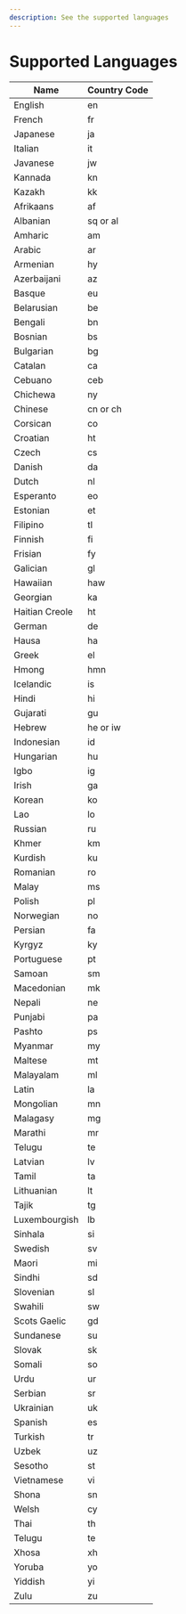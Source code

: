 ```yaml
---
description: See the supported languages
---
```


# Supported Languages

| Name           | Country Code |
| -------------- | ------------ |
| English        | en           |
| French         | fr           |
| Japanese       | ja           |
| Italian        | it           |
| Javanese       | jw           |
| Kannada        | kn           |
| Kazakh         | kk           |
| Afrikaans      | af           |
| Albanian       | sq or al     |
| Amharic        | am           |
| Arabic         | ar           |
| Armenian       | hy           |
| Azerbaijani    | az           |
| Basque         | eu           |
| Belarusian     | be           |
| Bengali        | bn           |
| Bosnian        | bs           |
| Bulgarian      | bg           |
| Catalan        | ca           |
| Cebuano        | ceb          |
| Chichewa       | ny           |
| Chinese        | cn or ch     |
| Corsican       | co           |
| Croatian       | ht           |
| Czech          | cs           |
| Danish         | da           |
| Dutch          | nl           |
| Esperanto      | eo           |
| Estonian       | et           |
| Filipino       | tl           |
| Finnish        | fi           |
| Frisian        | fy           |
| Galician       | gl           |
| Hawaiian       | haw          |
| Georgian       | ka           |
| Haitian Creole | ht           |
| German         | de           |
| Hausa          | ha           |
| Greek          | el           |
| Hmong          | hmn          |
| Icelandic      | is           |
| Hindi          | hi           |
| Gujarati       | gu           |
| Hebrew         | he or iw     |
| Indonesian     | id           |
| Hungarian      | hu           |
| Igbo           | ig           |
| Irish          | ga           |
| Korean         | ko           |
| Lao            | lo           |
| Russian        | ru           |
| Khmer          | km           |
| Kurdish        | ku           |
| Romanian       | ro           |
| Malay          | ms           |
| Polish         | pl           |
| Norwegian      | no           |
| Persian        | fa           |
| Kyrgyz         | ky           |
| Portuguese     | pt           |
| Samoan         | sm           |
| Macedonian     | mk           |
| Nepali         | ne           |
| Punjabi        | pa           |
| Pashto         | ps           |
| Myanmar        | my           |
| Maltese        | mt           |
| Malayalam      | ml           |
| Latin          | la           |
| Mongolian      | mn           |
| Malagasy       | mg           |
| Marathi        | mr           |
| Telugu         | te           |
| Latvian        | lv           |
| Tamil          | ta           |
| Lithuanian     | lt           |
| Tajik          | tg           |
| Luxembourgish  | lb           |
| Sinhala        | si           |
| Swedish        | sv           |
| Maori          | mi           |
| Sindhi         | sd           |
| Slovenian      | sl           |
| Swahili        | sw           |
| Scots Gaelic   | gd           |
| Sundanese      | su           |
| Slovak         | sk           |
| Somali         | so           |
| Urdu           | ur           |
| Serbian        | sr           |
| Ukrainian      | uk           |
| Spanish        | es           |
| Turkish        | tr           |
| Uzbek          | uz           |
| Sesotho        | st           |
| Vietnamese     | vi           |
| Shona          | sn           |
| Welsh          | cy           |
| Thai           | th           |
| Telugu         | te           |
| Xhosa          | xh           |
| Yoruba         | yo           |
| Yiddish        | yi           |
| Zulu           | zu           |
